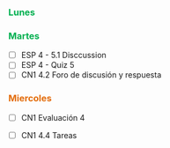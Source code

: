 ### <font color="#00b050">Lunes</font>


### <font color="#00b050">Martes</font>
- [ ] ESP 4 - 5.1 Disccussion
- [ ] ESP 4 - Quiz 5
- [ ] CN1 4.2 Foro de discusión y respuesta

### <font color="#e36c09">Miercoles</font>

- [ ]  CN1 Evaluación 4
- [ ] CN1 4.4 Tareas

